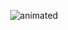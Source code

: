 <p align="center">
  <img src="https://www.pngfind.com/pngs/m/35-351621_pokemon-miracle-twin-trademark-registered-in-japan-pokemon.png" alt="animated" />
</p>
